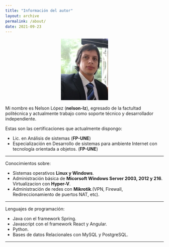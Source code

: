 ```yaml
---
title: "Información del autor"
layout: archive
permalink: /about/
date: 2021-09-23
---
```

<p align="center">
<img src="/assets/images/about/FotoCarnet.png" width=150>
</p>

Mi nombre es Nelson López (**nelson-lz**), egresado de la factultad politécnica y actualmente trabajo como soporte técnico y desarrollador independiente.

Estas son las certificaciones que actualmente dispongo:

- Lic. en Análisis de sistemas (**FP-UNE**)
- Especialización en Desarrollo de sistemas para ambiente Internet con tecnología orientada a objetos. (**FP-UNE**)

---

Conocimientos sobre:

- Sistemas operativos **Linux y Windows**.
- Administración básica de **Micorsoft Windows Server 2003, 2012 y 216**. Virtualizacion con **Hyper-V**.
- Administración de redes con **Mikrotik**.(VPN, Firewall, Redireccionamiento de puertos NAT, etc).

---

Lenguajes de programación: 
* Java con el framework Spring.
* Javascript con el framework React y Angular.
* Python.
* Bases de datos Relacionales con MySQL y PostgreSQL.

---
